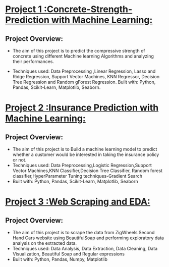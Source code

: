 # [Project 1 :Concrete-Strength-Prediction with Machine Learning:](https://github.com/Monica-Chamarthi/ConcreteStrengthPrediction)

## Project Overview:
* The aim of this project is to predict the compressive strength of concrete using different Machine learning Algorithms and analyzing their performances.

* Techniques used: Data Preprocessing ,Linear Regression, Lasso and Ridge Regression, Support Vector Machines, KNN Regressor, Decision Tree Regression and Random   gForest Regression.
Built with: Python, Pandas, Scikit-Learn, Matplotlib, Seaborn.

# [Project 2 :Insurance Prediction with Machine Learning:](https://github.com/Monica-Chamarthi/InsuranceClassification)

## Project Overview:
* The aim of this project is to Build a machine learning model to predict whether a customer would be interested in taking the insurance policy or not.
* Techniques used: Data Preprocessing,Logistic Regression,Support Vector Machines,KNN Classifier,Decision Tree Classifier, Random forest classifier,HyperParameter   Tuning techniques-Gradient Search
* Built with: Python, Pandas, Scikit-Learn, Matplotlib, Seaborn

# [Project 3 :Web Scraping and EDA:](https://github.com/Monica-Chamarthi/InsuranceClassification)

## Project Overview:
* The aim of this project is to scrape the data from ZigWheels Second Hand Cars website using BeautifulSoap and performing exploratory data analysis on the extracted data.
* Techniques used: Data Analysis, Data Extraction, Data Cleaning, Data Visualization, Beautiful Soap and Regular expressions
* Built with: Python, Pandas, Numpy, Matplotlib
